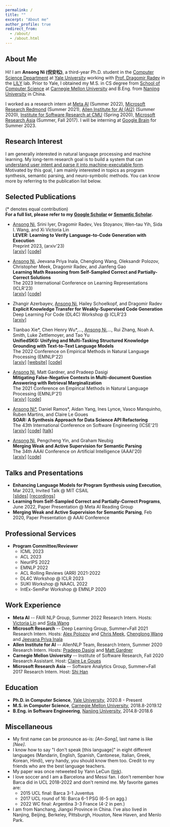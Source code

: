```yaml
---
permalink: /
title: ""
excerpt: "About me"
author_profile: true
redirect_from: 
  - /about/
  - /about.html
---
```


About Me
------
Hi! I am **Ansong Ni (倪安松)**, a third-year Ph.D. student in the [Computer Science Department](https://cpsc.yale.edu) at [Yale University](https://yale.edu) working with [Prof. Dragomir Radev](http://www.cs.yale.edu/homes/radev) in the [LILY](https://yale-lily.github.io) lab. 
Prior to Yale, I obtained my M.S. in CS degree from [School of Computer Science](https://cs.cmu.edu) at [Carnegie Mellon University](https://cmu.edu) and B.Eng. from [Nanjing University](https:ww.//nju.edu.cn) in China.

I worked as a research intern at [Meta AI](https://www.facebook.com/MetaAI/) (Summer 2022), [Microsoft Research Redmond](https://www.microsoft.com/en-us/research/group/deep-learning-group) (Summer 2021), [Allen Institute for AI (AI2)](https://allenai.org) (Summer 2020), [Institute for Software Research at CMU](https://www.isri.cmu.edu/) (Spring 2020), [Microsoft Research Asia](https://www.microsoft.com/en-us/research/lab/microsoft-research-asia/) (Summer, Fall 2017). I will be interning at [Google Brain](https://research.google/teams/brain/) for Summer 2023.

Research Interest
------
I am generally interested in natural language processing and machine learning. My long-term research goal is to build a system that can <u>understand user intent and parse it into machine-executable form</u>. 
Motivated by this goal, I am mainly interested in topics as program synthesis, semantic parsing, and neuro-symbolic methods. You can know more by referring to the publication list below. 
 
Selected Publications
------
(\* denotes equal contribution)  
**For a full list, please refer to my [Google Scholar](https://scholar.google.com/citations?user=4IA1clAAAAAJ&hl=en) or [Semantic Scholar](https://www.semanticscholar.org/author/Ansong-Ni/33981736).**  

* <u>Ansong Ni</u>, Srini Iyer, Dragomir Radev, Ves Stoyanov, Wen-tau Yih, Sida I. Wang, and Xi Victoria Lin  
**LEVER: Learning to Verify Language-to-Code Generation with Execution**    
Preprint 2023, (arxiv'23)  
    [\[arxiv\]](https://arxiv.org/abs/2302.08468)
    [\[code\]](https://github.com/niansong1996/lever)  

* <u>Ansong Ni</u>, Jeevana Priya Inala, Chenglong Wang, Oleksandr Polozov, Christopher Meek, Dragomir Radev, and Jianfeng Gao   
**Learning Math Reasoning from Self-Sampled Correct and Partially-Correct Solutions**    
The 2023 International Conference on Learning Representations (ICLR'23)  
    [\[arxiv\]](https://arxiv.org/abs/2205.14318)
    [\[code\]](https://github.com/microsoft/TraceCodegen)

* Zhangir Azerbayev, <u>Ansong Ni</u>, Hailey Schoelkopf, and Dragomir Radev  
**Explicit Knowledge Transfer for Weakly-Supervised Code Generation**   
Deep Learning For Code (DL4C) Workshop @ ICLR'23  
    [\[arxiv\]](https://arxiv.org/abs/2211.16740)     

* Tianbao Xie\*, Chen Henry Wu\*,..., <u>Ansong Ni</u>,..., Rui Zhang, Noah A. Smith, Luke Zettlemoyer, and Tao Yu  
**UnifiedSKG: Unifying and Multi-Tasking Structured Knowledge Grounding with Text-to-Text Language Models**  
The 2022 Conference on Empirical Methods in Natural Language Processing (EMNLP'22)  
    [\[arxiv\]](https://arxiv.org/abs/2201.05966)
    [\[website\]](https://unifiedskg.com/)
    [\[code\]](https://github.com/HKUNLP/UnifiedSKG)  

* <u>Ansong Ni</u>, Matt Gardner, and Pradeep Dasigi  
**Mitigating False-Negative Contexts in Multi-document Question Answering with Retrieval Marginalization**  
The 2021 Conference on Empirical Methods in Natural Language Processing (EMNLP'21)  
    [\[arxiv\]](https://arxiv.org/abs/2103.12235) 
    [\[code\]](https://github.com/niansong1996/retrieval_marginalization)

* <u>Ansong Ni*</u>, Daniel Ramos\*, Aidan Yang, Ines Lynce, Vasco Manquinho, Ruben Martins, and Claire Le Goues  
**SOAR: A Synthesis Approach for Data Science API Refactoring**  
The 43th International Conference on Software Engineering (ICSE'21)  
    [\[arxiv\]](https://arxiv.org/abs/2102.06726)
    [\[code\]](https://github.com/danieltrt/SOAR)
    [\[talk\]](https://www.youtube.com/watch?v=RDRVGkVwcQQ)

* <u>Ansong Ni</u>, Pengcheng Yin, and Graham Neubig   
**Merging Weak and Active Supervision for Semantic Parsing**   
The 34th AAAI Conference on Artificial Intelligence (AAAI'20)   
    [\[arxiv\]](http://arxiv.org/abs/1911.12986)
    [\[code\]](https://github.com/niansong1996/wassp)

Talks and Presentations
------
* **Enhancing Language Models for Program Synthesis using Execution**, Mar 2023, Invited Talk @ MIT CSAIL   
    [\[slides\]](https://github.com/niansong1996/niansong1996.github.io/tree/master/files/Ansong_MIT_Talk.pdf)
    [\[recordings\]](https://t.co/pKMiHR7OXd)
* **Learning from Self-Sampled Correct and Partially-Correct Programs**, June 2022, Paper Presentation @ Meta AI Reading Group  
* **Merging Weak and Active Supervision for Semantic Parsing**, Feb 2020, Paper Presentation @ AAAI Conference  

Professional Services
------
* **Program Committee/Reviewer** 
  * ICML 2023
  * ACL 2023
  * NeurIPS 2022
  * EMNLP 2022
  * ACL Rolling Reviews (ARR) 2021-2022
  * DL4C Workshop @ ICLR 2023
  * SUKI Workshop @ NAACL 2022
  * IntEx-SemPar Workshop @ EMNLP 2020

Work Experience
------
* **Meta AI** -- FAIR NLP Group, Summer 2022
    Research Intern. Hosts: [Victoria Lin](http://victorialin.net/) and [Sida Wang](http://www.sidaw.xyz/) 
* **Microsoft Research** -- Deep Learning Group,  Summer+Fall 2021
    Research Intern. Hosts: [Alex Polozov](https://alexpolozov.com) and [Chris Meek](https://www.microsoft.com/en-us/research/people/meek/), [Chenglong Wang](https://chenglongwang.org/) and [Jeevana Priya Inala](https://jinala.github.io/)
* **Allen Institute for AI** -- AllenNLP Team, Research Intern, Summer 2020
    Research Intern. Hosts: [Pradeep Dasigi](https://pdasigi.github.io/) and [Matt Gardner](https://matt-gardner.github.io/)
* **Carnegie Mellon University** -- Institute of Software Research, Fall 2020 
    Research Assistant. Host: [Claire Le Goues](https://clairelegoues.com/)
* **Microsoft Research Asia** -- Software Analytics Group, Summer+Fall 2017
    Research Intern. Host: [Shi Han](https://www.microsoft.com/en-us/research/people/shihan/)

Education
------
* **Ph.D. in Computer Science**, [Yale University](https://yale.edu), 2020.8 - Present
* **M.S. in Computer Science**, [Carnegie Mellon University](https://cs.cmu.edu), 2018.8-2019.12
* **B.Eng. in Software Engineering**, [Nanjing University](https://www.nju.edu.cn), 2014.8-2018.6

Miscellaneous
------
* My first name can be pronounce as-is: *[An-Song]*, last name is like *[Nee]*.
* I know how to say "I don't speak [this language]" in eight different languages (Mandarin, English, Spanish, Cantonese, Italian, Greek, Korean, Hindi), very handy, you should know them too. Credit to my friends who are the best language teachers.
* My paper was once retweeted by Yann LeCun ([link](https://twitter.com/ylecun/status/1628383670921732098?s=20)).
* I love soccer and I am a Barcelona and Messi fan. I don't remember how Barca did in UCL 2018-2022 and don't remind me. My favorite games are: 
  * 2015 UCL final: Barca 3-1 Juventus
  * 2017 UCL round of 16: Barca 6-1 PSG (6-5 on agg.)
  * 2022 WC final: Argentina 3-3 France (4-2 in pen.)
* I am from Nanchang, Jiangxi Province in China. I've also lived in Nanjing, Beijing, Berkeley, Pittsburgh, Houston, New Haven, and Menlo Park.
